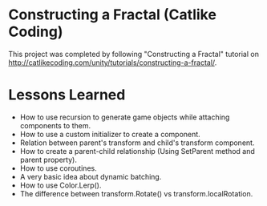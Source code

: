 # Constructing a Fractal (Catlike Coding)

This project was completed by following "Constructing a Fractal" tutorial on 
http://catlikecoding.com/unity/tutorials/constructing-a-fractal/.

# Lessons Learned
- How to use recursion to generate game objects while attaching components to them.
- How to use a custom initializer to create a component.
- Relation between parent's transform and child's transform component.
- How to create a parent-child relationship (Using SetParent method and parent property).
- How to use coroutines.
- A very basic idea about dynamic batching.
- How to use Color.Lerp().
- The difference between transform.Rotate() vs transform.localRotation.
